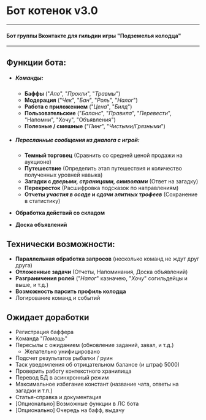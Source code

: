 # Бот котенок v3.0
___
#### Бот группы Вконтакте для гильдии игры "Подземелья колодца"
___

## Функции бота:

- ##### Команды:
  - **Баффы** ("_Апо_", "_Прокли_", "_Травмы_")
  - **Модерация** ("_Чек_", "_Бан_", "_Роль_", "_Налог_")
  - **Работа с приложением** ("_Цена_", "_Билд_")
  - **Пользовательские** ("_Баланс_", "_Правила_", "_Перевести_", "Напомни", "Хочу", "Объявления")
  - **Полезные / смешные** ("_Пинг_", "_Чистыми/Грязными_")
- ##### Пересланные сообщения из диалога с игрой:
  - **Темный торговец** (Сравнить со средней ценой продажи на аукционе)
  - **Путешествие** (Определить этап путешествия и количество полученных уровней навыка)
  - **Загадки с _дверьми, страницами, символами_** (Ответ на загадку)
  - **Перекресток** (Расшифровка подсказок по направлениям)
  - **Отчеты _участия в осаде_ и _сдачи элитных трофеев_** (Сохранение в статистику)


- **Обработка действий со складом**
- **Доска объявлений**


## Технически возможности:

- **Параллельная обработка запросов** (несколько команд не ждут друг друга)
- **Отложенные задачи** (Отчеты, Напоминания, Доска объявлений)
- **Разграничения ролей** ("_Налог_" казначею, "_Хочу_" согильдейцы и выше, и т.д.)
- **Возможность парсить профиль колодца**
- Логирование команд и событий

## Ожидает доработки
- Регистрация баффера
- Команда "_Помощь_"
- Пересылы с ожиданием (обновление заданий, завал, и т.д.)
  - Желательно унифицировано
- Подсчет результатов рыбалки / руин
- Таск уведомления об отрицательном балансе (и штраф 5000)
- Проверить работу контекстного хранилища
- Перевод БД в асинхронный режим
- Максимальное избегание констант (название чата, ответы на загадки и т.п.)
- Статья-справка и документация
- [Опционально] Возможные функции в ЛС бота
- [Опционально] Очередь на бафф, выдачу
